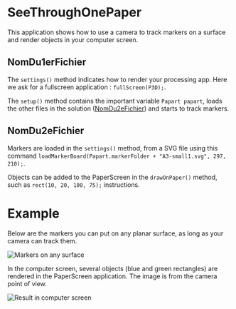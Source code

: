 # SeeThroughOnePaper

This application shows how to use a camera to track markers on a surface and render objects in your computer screen.

## NomDu1erFichier
The `settings()` method indicates how to render your processing app. Here we ask for a fullscreen application :  `fullScreen(P3D);`.

The `setup()` method contains the important variable `Papart papart`, loads the other files in the solution ([NomDu2eFichier](https://github.com/potioc/Papart-examples/edit/master/papart-examples/Camera/PaperApp2D/PaperApp2D.pde)) and starts to track markers.

## NomDu2eFichier
Markers are loaded in the `settings()` method, from a SVG file using this command `loadMarkerBoard(Papart.markerFolder + "A3-small1.svg", 297, 210);`.

Objects can be added to the PaperScreen in the `drawOnPaper()` method, such as `rect(10, 20, 100, 75);` instructions.

# Example

Below are the markers you can put on any planar surface, as long as your camera can track them.

![Markers on any surface](https://github.com/potioc/Papart-examples/blob/master/papart-examples/Camera/PaperApp2D/markers.jpg)

In the computer screen, several objects (blue and green rectangles) are rendered in the PaperScreen application. The image is from the camera point of view.

![Result in computer screen](https://github.com/potioc/Papart-examples/blob/master/papart-examples/Camera/PaperApp2D/screen_rendering.jpg)
